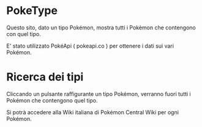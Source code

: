 # PokeType
Questo sito, dato un tipo Pokémon, mostra tutti i Pokèmon che contengono con quel tipo.

E' stato utilizzato PokéApi ( pokeapi.co ) per ottenere i dati sui vari Pokémon.

# Ricerca dei tipi
Cliccando un pulsante raffigurante un tipo Pokémon, verranno fuori tutti i Pokémon che contengono quel tipo.

Si potrà accedere alla Wiki italiana di Pokémon Central Wiki per ogni Pokémon.
